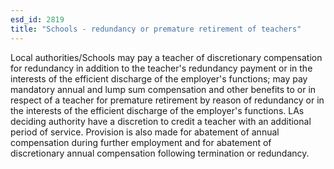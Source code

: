 ```yaml
---
esd_id: 2819
title: "Schools - redundancy or premature retirement of teachers"
---
```


Local authorities/Schools may pay a teacher of discretionary compensation for redundancy in addition to the teacher's redundancy payment or in the interests of the efficient discharge of the employer's functions; may pay mandatory annual and lump sum compensation and other benefits to or in respect of a teacher for premature retirement by reason of redundancy or in the interests of the efficient discharge of the employer's functions.  LAs deciding authority have a discretion to credit a teacher with an additional period of service.  Provision is also made for abatement of annual compensation during further employment and for abatement of discretionary annual compensation following termination or redundancy.

